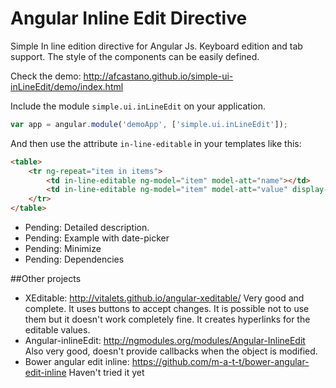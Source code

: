 Angular Inline Edit Directive
==============================

Simple In line edition directive for Angular Js. Keyboard edition and tab support. 
The style of the components can be easily defined.

Check the demo: http://afcastano.github.io/simple-ui-inLineEdit/demo/index.html

Include the module <code>simple.ui.inLineEdit</code> on your application.
```javascript
var app = angular.module('demoApp', ['simple.ui.inLineEdit']);
```

And then use the attribute <code>in-line-editable</code> in your templates like this:
```html
<table>
	<tr ng-repeat="item in items">
		<td in-line-editable ng-model="item" model-att="name"></td>
		<td in-line-editable ng-model="item" model-att="value" display-filter="currency" s-numbers-only="true"></td>
	</tr>
</table>
```

- Pending: Detailed description.
- Pending: Example with date-picker
- Pending: Minimize
- Pending: Dependencies

##Other projects

- XEditable: http://vitalets.github.io/angular-xeditable/ Very good and complete. It uses buttons to accept changes. It is possible not to use them but it doesn't work completely fine. It creates hyperlinks for the editable values.
- Angular-inlineEdit: http://ngmodules.org/modules/Angular-InlineEdit Also very good, doesn't provide callbacks when the object is modified.
- Bower angular edit inline: https://github.com/m-a-t-t/bower-angular-edit-inline Haven't tried it yet

